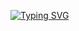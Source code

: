 [![Typing SVG](https://readme-typing-svg.demolab.com?font=Workbench&duration=1000&pause=500&color=08813D&background=B10F0F00&center=true&multiline=true&random=false&width=435&lines=Raunak+Anand;Data+Scientist+%7C+Gen+AI+%7C+NLP++)](https://git.io/typing-svg)
